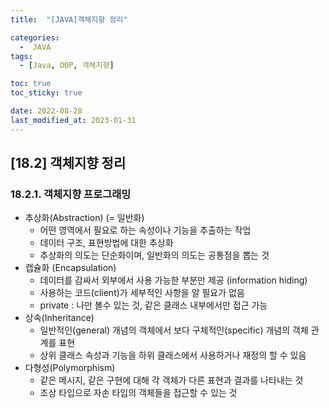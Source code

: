 ```yaml
---
title:  "[JAVA]객체지향 정리" 

categories:
  -  JAVA
tags:
  - [Java, OOP, 객체지향]

toc: true
toc_sticky: true

date: 2022-08-28
last_modified_at: 2023-01-31
---
```

[18.2] 객체지향 정리
----
### 18.2.1. 객체지향 프로그래밍
- 추상화(Abstraction) (= 일반화)
  - 어떤 영역에서 필요로 하는 속성이나 기능을 추출하는 작업
  - 데이터 구조, 표현방법에 대한 추상화 
  - 추상화의 의도는 단순화이며, 일반화의 의도는 공통점을 뽑는 것
- 캡슐화 (Encapsulation)
  - 데이터를 감싸서 외부에서 사용 가능한 부분만 제공 (information hiding)
  - 사용하는 코드(client)가 세부적인 사항을 알 필요가 없음 
  - private : 나만 볼수 있는 것, 같은 클래스 내부에서만 접근 가능 
- 상속(Inheritance)  
  - 일반적인(general) 개념의 객체에서 보다 구체적인(specific) 개념의 객체 관계를 표현 
  - 상위 클래스 속성과 기능을 하위 클래스에서 사용하거나 재정의 할 수 있음
- 다형성(Polymorphism)  
  - 같은 메시지, 같은 구현에 대해 각 객체가 다른 표현과 결과를 나타내는 것
  - 조상 타입으로 자손 타입의 객체들을 접근할 수 있는 것 